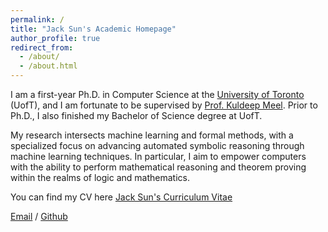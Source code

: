 ```yaml
---
permalink: /
title: "Jack Sun's Academic Homepage"
author_profile: true
redirect_from: 
  - /about/
  - /about.html
---
```

I am a first-year Ph.D. in Computer Science at the [University of Toronto](https://web.cs.toronto.edu/) (UofT), and I am fortunate to be supervised by [Prof. Kuldeep Meel](https://www.cs.toronto.edu/~meel/). Prior to Ph.D., I also finished my Bachelor of Science degree at UofT.

My research intersects machine learning and formal methods, with a specialized focus on advancing automated symbolic reasoning through machine learning techniques. In
particular, I aim to empower computers with the ability to perform mathematical reasoning and theorem proving within the realms of logic and mathematics.

You can find my CV here [Jack Sun's Curriculum Vitae](../assets/Curriculum_Vitae.pdf)

[Email](mailto:sjl@cs.toronto.edu) / [Github](https://github.com/JackSun72)
